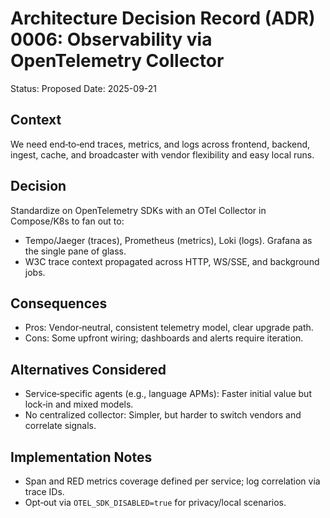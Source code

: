 # Architecture Decision Record (ADR) 0006: Observability via OpenTelemetry Collector

Status: Proposed
Date: 2025-09-21

## Context

We need end‑to‑end traces, metrics, and logs across frontend, backend, ingest, cache, and broadcaster with vendor flexibility and easy local runs.

## Decision

Standardize on OpenTelemetry SDKs with an OTel Collector in Compose/K8s to fan out to:

- Tempo/Jaeger (traces), Prometheus (metrics), Loki (logs). Grafana as the single pane of glass.
- W3C trace context propagated across HTTP, WS/SSE, and background jobs.

## Consequences

- Pros: Vendor‑neutral, consistent telemetry model, clear upgrade path.
- Cons: Some upfront wiring; dashboards and alerts require iteration.

## Alternatives Considered

- Service‑specific agents (e.g., language APMs): Faster initial value but lock‑in and mixed models.
- No centralized collector: Simpler, but harder to switch vendors and correlate signals.

## Implementation Notes

- Span and RED metrics coverage defined per service; log correlation via trace IDs.
- Opt‑out via `OTEL_SDK_DISABLED=true` for privacy/local scenarios.
